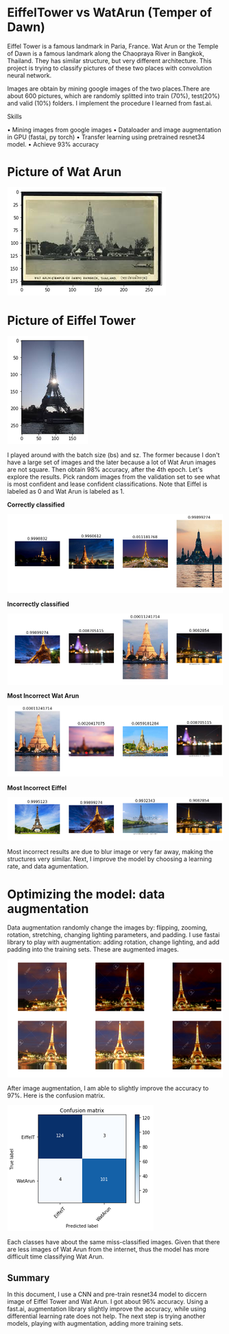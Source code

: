 # EiffelTower vs WatArun (Temper of Dawn)

Eiffel Tower is a famous landmark in Paria, France. Wat Arun or the Temple of Dawn is a famous landmark along the Chaopraya River in Bangkok, Thailand. They has similar structure, but very different architecture. This project is trying to classify pictures of these two places with convolution neural network.

Images are obtain by mining google images of the two places.There are about 600 pictures, which are randomly splitted into train (70%), test(20%) and valid (10%) folders. I implement the procedure I learned from fast.ai.

Skills

•	Mining images from google images 
•	Dataloader and image augmentation in GPU (fastai, py torch)
•	Transfer learning using pretrained resnet34 model.
•	Achieve 93% accuracy 

# Picture of Wat Arun
![](https://github.com/worasom/EiffelTower_vs_WatArun/blob/master/gitfigures/fig2.png)

# Picture of Eiffel Tower
![](https://github.com/worasom/EiffelTower_vs_WatArun/blob/master/gitfigures/fig1.png)

I played around with the batch size (bs) and sz. The former because I don't have a large set of images and the later because a lot of Wat Arun images are not square. Then obtain 98% accuracy, after the 4th epoch. Let's explore the results. Pick random images from the validation set to see what is most confident and lease confident classifications. Note that Eiffel is labeled as 0 and Wat Arun is labeled as 1.

**Correctly classified**

![](https://github.com/worasom/EiffelTower_vs_WatArun/blob/master/gitfigures/fig3.png)

**Incorrectly classified**

![](https://github.com/worasom/EiffelTower_vs_WatArun/blob/master/gitfigures/fig4.png)

**Most Incorrect Wat Arun**

![](https://github.com/worasom/EiffelTower_vs_WatArun/blob/master/gitfigures/fig6.png)

**Most Incorrect Eiffel**

![](https://github.com/worasom/EiffelTower_vs_WatArun/blob/master/gitfigures/fig5.png)

Most incorrect results are due to blur image or very far away, making the structures very similar. Next, I improve the model by choosing a learning rate, and data agumentation. 

# Optimizing the model: data augmentation
Data augmentation randomly change the images by: flipping, zooming, rotation, stretching, changing lighting parameters, and padding. I use fastai library to play with augmentation: adding rotation, change lighting, and add padding into the training sets.
These are augmented images. 

![](https://github.com/worasom/EiffelTower_vs_WatArun/blob/master/gitfigures/fig7.png)

After image augmentation, I am able to slightly improve the accuracy to 97%. Here is the confusion matrix.

![](https://github.com/worasom/EiffelTower_vs_WatArun/blob/master/gitfigures/fig8.png)

Each classes have about the same miss-classified images. Given that there are less images of Wat Arun from the internet, thus the model has more difficult time classifying Wat Arun. 

## Summary

In this document, I use a CNN and pre-train resnet34 model to diccern image of Eiffel Tower and Wat Arun. I got about 96% accuracy. Using a fast.ai, augmentation library slightly improve the accuracy, while using differential learning rate does not help. The next step is trying another models, playing with augmentation, adding more training sets.


